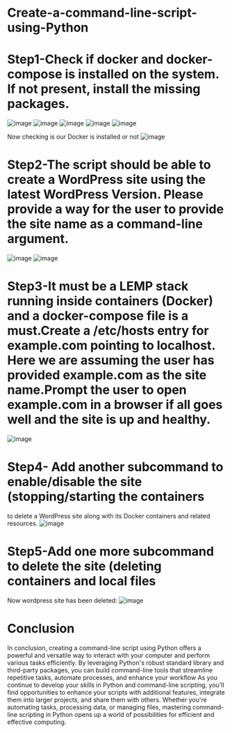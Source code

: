# Create-a-command-line-script-using-Python
# Step1-Check if docker and docker-compose is installed on the system. If not present, install the missing packages.
![image](https://github.com/bhavish95/Create-a-command-line-script-using-Python/assets/111994995/7371ff4a-dfa1-4728-ae8a-dbf8bc48b917)
![image](https://github.com/bhavish95/Create-a-command-line-script-using-Python/assets/111994995/ce66b5e5-540e-4f74-9ae2-529e81a46005)
![image](https://github.com/bhavish95/Create-a-command-line-script-using-Python/assets/111994995/6fa2000f-b847-4306-9a26-dc6b5a57b789)
![image](https://github.com/bhavish95/Create-a-command-line-script-using-Python/assets/111994995/d77c004d-6052-4785-9a7e-dc4c95d69046)
![image](https://github.com/bhavish95/Create-a-command-line-script-using-Python/assets/111994995/55b4d196-6db3-4268-ad59-0925bce75b4e)

Now checking is our Docker is installed or not 
![image](https://github.com/bhavish95/Create-a-command-line-script-using-Python/assets/111994995/f01666aa-e557-4180-aea5-dee1cc9e11e5)

# Step2-The script should be able to create a WordPress site using the latest WordPress Version. Please provide a way for the user to provide the site name as a command-line argument.
![image](https://github.com/bhavish95/Create-a-command-line-script-using-Python/assets/111994995/c200346a-feed-4ced-aedf-ce8e0a655d0a)
![image](https://github.com/bhavish95/Create-a-command-line-script-using-Python/assets/111994995/784b33d8-f3ca-40c3-a488-e5b2863f9de2)
# Step3-It must be a LEMP stack running inside containers (Docker) and a docker-compose file is a must.Create a /etc/hosts entry for example.com pointing to localhost. Here we are assuming the user has provided example.com as the site name.Prompt the user to open example.com in a browser if all goes well and the site is up and healthy.

![image](https://github.com/bhavish95/Create-a-command-line-script-using-Python/assets/111994995/f45cc90a-2fc4-4d54-be91-4fd6807a7026)
# Step4- Add another subcommand to enable/disable the site (stopping/starting the containers

to delete a WordPress site along with its Docker containers and related resources.
![image](https://github.com/bhavish95/Create-a-command-line-script-using-Python/assets/111994995/ad4643a6-d2cf-4343-b9cf-0917dc6a8a96)

# Step5-Add one more subcommand to delete the site (deleting containers and local files
Now wordpress site has been deleted:
![image](https://github.com/bhavish95/Create-a-command-line-script-using-Python/assets/111994995/9ac5ab2b-5498-4f9f-9468-1e247b16fc83)
# Conclusion 
In conclusion, creating a command-line script using Python offers a powerful and versatile way to interact with your computer and perform various tasks efficiently. By leveraging Python's robust standard library and third-party packages, you can build command-line tools that streamline repetitive tasks, automate processes, and enhance your workflow
As you continue to develop your skills in Python and command-line scripting, you'll find opportunities to enhance your scripts with additional features, integrate them into larger projects, and share them with others. Whether you're automating tasks, processing data, or managing files, mastering command-line scripting in Python opens up a world of possibilities for efficient and effective computing.



